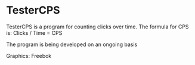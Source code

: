 # TesterCPS
TesterCPS is a program for counting clicks over time. The formula for CPS is:
Clicks / Time = CPS

The program is being developed on an ongoing basis

Graphics: Freebok
